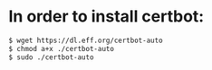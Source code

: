 
# In order to install certbot:

```bash
$ wget https://dl.eff.org/certbot-auto
$ chmod a+x ./certbot-auto
$ sudo ./certbot-auto
```
